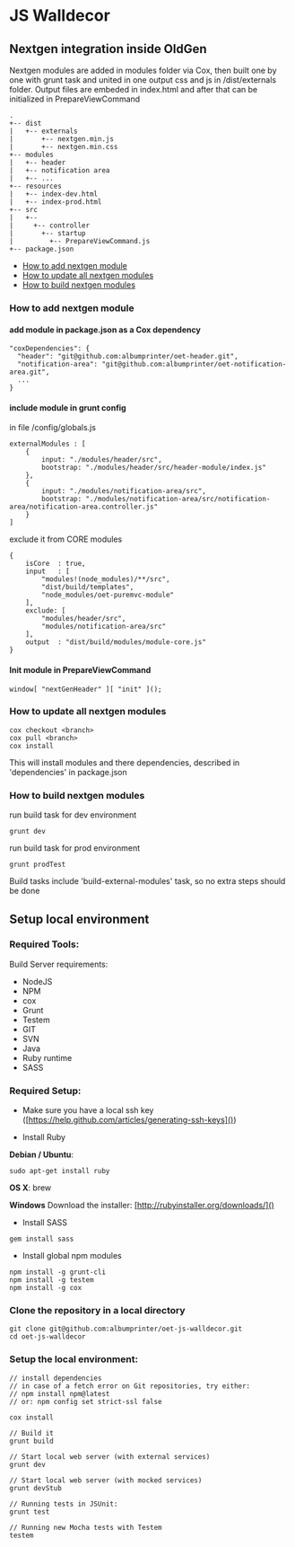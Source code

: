 # JS Walldecor

## Nextgen integration inside OldGen

Nextgen modules are added in modules folder via Cox, then built one by one with grunt task and united in one output css and js in /dist/externals folder. Output files are embeded in index.html and after that can be initialized in PrepareViewCommand
```
.
+-- dist
|   +-- externals
|       +-- nextgen.min.js
|       +-- nextgen.min.css
+-- modules
|   +-- header
|   +-- notification area
|   +-- ...
+-- resources
|   +-- index-dev.html
|   +-- index-prod.html
+-- src
|   +--
|     +-- controller
|       +-- startup
|         +-- PrepareViewCommand.js
+-- package.json
 ``` 

* [How to add nextgen module](#add)
* [How to update all nextgen modules](#update)
* [How to build nextgen modules](#build)

### <a name="add"></a>How to add nextgen module

#### add module in package.json as a Cox dependency

```
"coxDependencies": {
  "header": "git@github.com:albumprinter/oet-header.git",
  "notification-area": "git@github.com:albumprinter/oet-notification-area.git",
  ...
}
```

#### include module in grunt config  

in file /config/globals.js


```
externalModules : [
    {
        input: "./modules/header/src",
        bootstrap: "./modules/header/src/header-module/index.js"
    },
    {
        input: "./modules/notification-area/src",
        bootstrap: "./modules/notification-area/src/notification-area/notification-area.controller.js"
    }
]
```

exclude it from CORE modules

```
{
    isCore  : true,
    input   : [
        "modules!(node_modules)/**/src",
        "dist/build/templates",
        "node_modules/oet-puremvc-module"
    ],
    exclude: [
        "modules/header/src",
        "modules/notification-area/src"
    ],
    output  : "dist/build/modules/module-core.js"
}
```

#### Init module in PrepareViewCommand
```
window[ "nextGenHeader" ][ "init" ]();
```
### <a name="update"></a>How to update all nextgen modules

```
cox checkout <branch>
cox pull <branch>
cox install 
```
This will install modules and there dependencies, described in 'dependencies' in package.json

### <a name="build"></a> How to build nextgen modules

run build task for dev environment 

```
grunt dev
```

run build task for prod environment
```
grunt prodTest
```

Build tasks include 'build-external-modules' task, so no extra steps should be done 



## Setup local environment

### Required Tools:
Build Server requirements:
* NodeJS
* NPM
* cox
* Grunt
* Testem
* GIT
* SVN
* Java
* Ruby runtime
* SASS

### Required Setup:
* Make sure you have a local ssh key
([https://help.github.com/articles/generating-ssh-keys]())

* Install Ruby

**Debian / Ubuntu**:
```
sudo apt-get install ruby
```

 **OS X**: brew

**Windows**
Download the installer: [http://rubyinstaller.org/downloads/]()

* Install SASS

```
gem install sass
```
* Install global npm modules

```
npm install -g grunt-cli
npm install -g testem
npm install -g cox
```

### Clone the repository in a local directory

```
git clone git@github.com:albumprinter/oet-js-walldecor.git
cd oet-js-walldecor
```

### Setup the local environment:

```
// install dependencies
// in case of a fetch error on Git repositories, try either:
// npm install npm@latest
// or: npm config set strict-ssl false

cox install

// Build it
grunt build

// Start local web server (with external services)
grunt dev

// Start local web server (with mocked services)
grunt devStub

// Running tests in JSUnit:
grunt test

// Running new Mocha tests with Testem
testem

```

